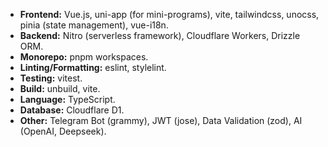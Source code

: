 - **Frontend:** Vue.js, uni-app (for mini-programs), vite, tailwindcss, unocss, pinia (state management), vue-i18n.
- **Backend:** Nitro (serverless framework), Cloudflare Workers, Drizzle ORM.
- **Monorepo:** pnpm workspaces.
- **Linting/Formatting:** eslint, stylelint.
- **Testing:** vitest.
- **Build:** unbuild, vite.
- **Language:** TypeScript.
- **Database:** Cloudflare D1.
- **Other:** Telegram Bot (grammy), JWT (jose), Data Validation (zod), AI (OpenAI, Deepseek).
